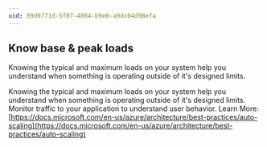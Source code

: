 ```yaml
---
uid: 09d9771d-5f07-4004-b9e0-a9dc04d98efa
---
```

## Know base & peak loads

<div class="alert is-warning"><p>Knowing the typical and maximum loads on your system help you understand when something is operating outside of it's designed limits.</p></div>

Knowing the typical and maximum loads on your system help you understand when something is operating outside of it's designed limits.  Monitor traffic to your application to understand user behavior. Learn More: [https://docs.microsoft.com/en-us/azure/architecture/best-practices/auto-scaling](https://docs.microsoft.com/en-us/azure/architecture/best-practices/auto-scaling)